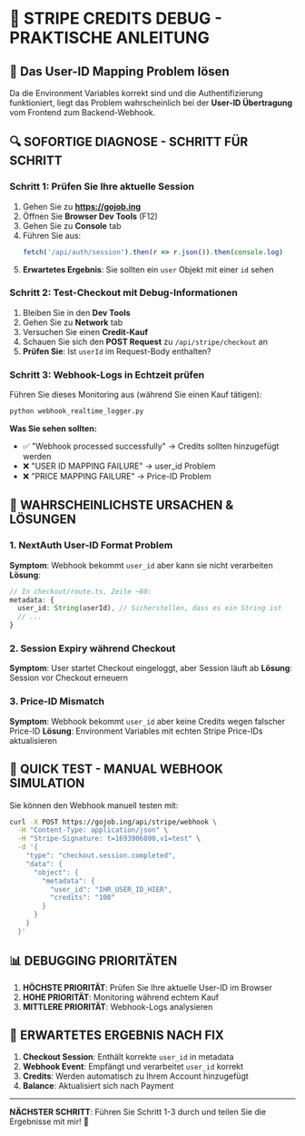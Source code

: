 # 🚨 STRIPE CREDITS DEBUG - PRAKTISCHE ANLEITUNG

## 🎯 **Das User-ID Mapping Problem lösen**

Da die Environment Variables korrekt sind und die Authentifizierung funktioniert, liegt das Problem wahrscheinlich bei der **User-ID Übertragung** vom Frontend zum Backend-Webhook.

## 🔍 **SOFORTIGE DIAGNOSE - SCHRITT FÜR SCHRITT**

### **Schritt 1: Prüfen Sie Ihre aktuelle Session**

1. Gehen Sie zu **https://gojob.ing**
2. Öffnen Sie **Browser Dev Tools** (F12)
3. Gehen Sie zu **Console** tab
4. Führen Sie aus:
   ```javascript
   fetch('/api/auth/session').then(r => r.json()).then(console.log)
   ```
5. **Erwartetes Ergebnis**: Sie sollten ein `user` Objekt mit einer `id` sehen

### **Schritt 2: Test-Checkout mit Debug-Informationen**

1. Bleiben Sie in den **Dev Tools**
2. Gehen Sie zu **Network** tab
3. Versuchen Sie einen **Credit-Kauf**
4. Schauen Sie sich den **POST Request** zu `/api/stripe/checkout` an
5. **Prüfen Sie**: Ist `userId` im Request-Body enthalten?

### **Schritt 3: Webhook-Logs in Echtzeit prüfen**

Führen Sie dieses Monitoring aus (während Sie einen Kauf tätigen):

```bash
python webhook_realtime_logger.py
```

**Was Sie sehen sollten:**
- ✅ "Webhook processed successfully" → Credits sollten hinzugefügt werden
- ❌ "USER ID MAPPING FAILURE" → user_id Problem
- ❌ "PRICE MAPPING FAILURE" → Price-ID Problem

## 🔧 **WAHRSCHEINLICHSTE URSACHEN & LÖSUNGEN**

### **1. NextAuth User-ID Format Problem**
**Symptom**: Webhook bekommt `user_id` aber kann sie nicht verarbeiten
**Lösung**: 
```typescript
// In checkout/route.ts, Zeile ~60:
metadata: {
  user_id: String(userId), // Sicherstellen, dass es ein String ist
  // ...
}
```

### **2. Session Expiry während Checkout**
**Symptom**: User startet Checkout eingeloggt, aber Session läuft ab
**Lösung**: Session vor Checkout erneuern

### **3. Price-ID Mismatch**
**Symptom**: Webhook bekommt `user_id` aber keine Credits wegen falscher Price-ID
**Lösung**: Environment Variables mit echten Stripe Price-IDs aktualisieren

## 🧪 **QUICK TEST - MANUAL WEBHOOK SIMULATION**

Sie können den Webhook manuell testen mit:

```bash
curl -X POST https://gojob.ing/api/stripe/webhook \
  -H "Content-Type: application/json" \
  -H "Stripe-Signature: t=1693906800,v1=test" \
  -d '{
    "type": "checkout.session.completed",
    "data": {
      "object": {
        "metadata": {
          "user_id": "IHR_USER_ID_HIER",
          "credits": "100"
        }
      }
    }
  }'
```

## 📊 **DEBUGGING PRIORITÄTEN**

1. **HÖCHSTE PRIORITÄT**: Prüfen Sie Ihre aktuelle User-ID im Browser
2. **HOHE PRIORITÄT**: Monitoring während echtem Kauf
3. **MITTLERE PRIORITÄT**: Webhook-Logs analysieren

## 🎯 **ERWARTETES ERGEBNIS NACH FIX**

1. **Checkout Session**: Enthält korrekte `user_id` in metadata
2. **Webhook Event**: Empfängt und verarbeitet `user_id` korrekt  
3. **Credits**: Werden automatisch zu Ihrem Account hinzugefügt
4. **Balance**: Aktualisiert sich nach Payment

---

**NÄCHSTER SCHRITT**: Führen Sie Schritt 1-3 durch und teilen Sie die Ergebnisse mit mir! 🚀
